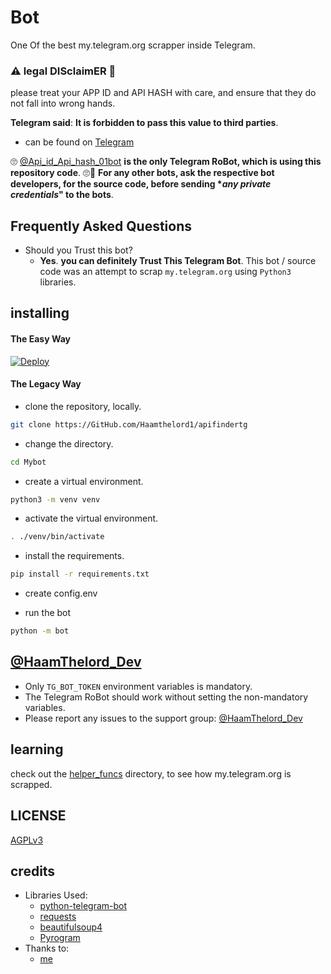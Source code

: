 # Bot

One Of the best my.telegram.org scrapper inside Telegram.

### ⚠ legal DISclaimER 🚸
please treat your APP ID and API HASH with care, and ensure that they do not fall into wrong hands.

**Telegram said**: __It is forbidden to pass this value to third parties__.

- can be found on [Telegram](https://telegram.dog/Api_id_Api_hash_01bot)

🙄 [@Api_id_Api_hash_01bot](https://telegram.dog/Api_id_Api_hash_01bot) **is the only Telegram RoBot, which is using this repository code**. 🙄😬
__For any other bots, ask the respective bot developers, for the source code, before sending **any private credentials*" to the bots__.

## Frequently Asked Questions

- Should you Trust this bot?
  - **Yes**. __you can definitely Trust This Telegram Bot__. This bot / source code was an attempt to scrap `my.telegram.org` using `Python3` libraries.


## installing

#### The Easy Way

[![Deploy](https://www.herokucdn.com/deploy/button.svg)](https://heroku.com/deploy)


#### The Legacy Way

- clone the repository, locally.
```sh
git clone https://GitHub.com/Haamthelord1/apifindertg
```

- change the directory.
```sh
cd Mybot
```

- create a virtual environment.
```sh
python3 -m venv venv
```

- activate the virtual environment.
```sh
. ./venv/bin/activate
```

- install the requirements.
```sh
pip install -r requirements.txt
```

- create config.env

- run the bot
```sh
python -m bot
```

## [@HaamThelord_Dev](https://telegram.dog/Haamthelord_Dev)

- Only `TG_BOT_TOKEN` environment variables is mandatory.
- The Telegram RoBot should work without setting the non-mandatory variables.
- Please report any issues to the support group:  [@HaamThelord_Dev](https://telegram.dog/Haamthelord_Dev)

## learning

check out the [helper_funcs](https://github.com/Haamthelord1/bot/tree/master/helper_funcs) directory, to see how my.telegram.org is scrapped.

## LICENSE
[AGPLv3](https://github.com/Haamthelord1/bot/tree/master/LICENSE)

## credits

- Libraries Used:
  - [python-telegram-bot](https://github.com/python-telegram-bot/python-telegram-bot)
  - [requests](https://github.com/psf/requests)
  - [beautifulsoup4](https://pypi.org/project/beautifulsoup4)
  - [Pyrogram](https://github.com/pyrogram/pyrogram)
- Thanks to:
  - [me](https://tx.me/Haamthelord_Dev)